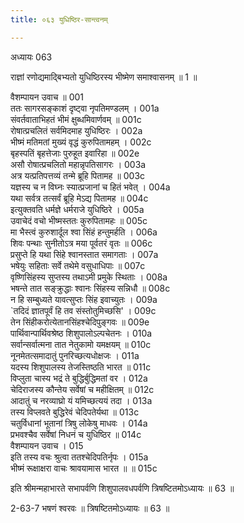 ```yaml
---
title: ०६३ युधिष्ठिर-सान्त्वनम्

---
```

अध्यायः 063

 राज्ञां रणोद्यमाद्बिभ्यतो युधिष्ठिरस्य भीष्मेण समाश्वासनम् ॥ 1 ॥

वैशम्पायन उवाच ॥	001  
ततः सागरसङ्काशं दृष्ट्वा नृपतिमण्डलम् ।	001a  
संवर्तवाताभिहतं भीमं क्षुब्धमिवार्णवम् ॥	001c  
रोषात्प्रचलितं सर्वमिदमाह युधिष्ठिरः ।	002a  
भीष्मं मतिमतां मुख्यं वृद्धं कुरुपितामहम् ।	002c  
बृहस्पतिं बृहत्तेजाः पुरुहूत इवारिहा ॥	002e  
असौ रोषात्प्रचलितो महान्नृपतिसागरः ।	003a  
अत्र यत्प्रतिपत्तव्यं तन्मे ब्रूहि पितामह ॥	003c  
यज्ञस्य च न विघ्नः स्यात्प्रजानां च हितं भवेत् ।	004a  
यथा सर्वत्र तत्सर्वं ब्रूहि मेऽद्य पितामह ॥	004c  
इत्युक्तवति धर्मज्ञे धर्मराजे युधिष्ठिरे ।	005a  
उवाचेदं वचो भीष्मस्ततः कुरुपितामहः ॥	005c  
मा भैस्त्वं कुरुशार्दूल श्वा सिंहं हन्तुमर्हति ।	006a  
शिवः पन्थाः सुनीतोऽत्र मया पूर्वतरं वृतः ॥	006c  
प्रसुप्ते हि यथा सिंहे श्वानस्तात समागताः ।	007a  
भषेयुः सहिताः सर्वे तथेमे वसुधाधिपाः ॥	007c  
वृष्णिसिंहस्य सुप्तस्य तथाऽमी प्रमुके स्थिताः ।	008a  
भषन्ते तात सङ्क्रुद्धाः श्वानः सिंहस्य सन्निधौ ॥	008c  
न हि सम्बुध्यते यावत्सुप्तः सिंह इवाच्युतः ।	009a  
`तदिदं ज्ञातपूर्वं हि तव संस्तोतुमिच्छसि' ।	009c  
तेन सिंहीकरोत्येतानसिंहश्चेदिपुङ्गवः ॥	009e  
पार्थिवान्पार्थिवश्रेष्ठ शिशुपालोऽल्पचेतनः ।	010a  
सर्वान्सर्वात्मना तात नेतुकामो यमक्षयम् ॥	010c  
नूनमेतत्समादातुं पुनरिच्छत्यधोक्षजः ।	011a  
यदस्य शिशुपालस्य तेजस्तिष्ठति भारत ॥	011c  
विप्लुता चास्य भद्रं ते बुद्धिर्बुद्धिमतां वर ।	012a  
चेदिराजस्य कौन्तेय सर्वेषां च महीक्षितम् ॥	012c  
आदातुं च नरव्याघ्रो यं यमिच्छत्ययं तदा ।	013a  
तस्य विप्लवते बुद्धिरेवं चेदिपतेर्यथा ॥	013c  
चतुर्विधानां भूतानां त्रिषु लोकेषु माधवः ।	014a  
प्रभवश्चैव सर्वेषां निधनं च युधिष्ठिर ॥	014c  
वैशम्पायन उवाच ।	015  
इति तस्य वचः श्रुत्वा ततश्चेदिपतिर्नृपः ।	015a  
भीष्मं रूक्षाक्षरा वाचः श्रावयामास भारत ॥ ॥	015c  

इति श्रीमन्महाभारते सभापर्वणि शिशुपालवधपर्वणि त्रिषष्टितमोऽध्यायः ॥ 63 ॥

2-63-7 भषणं श्वरवः ॥ त्रिषष्टितमोऽध्यायः ॥ 63 ॥